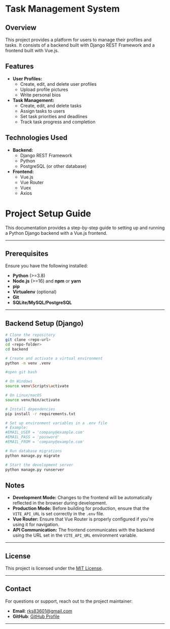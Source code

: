 # Task Management System

## Overview

This project provides a platform for users to manage their profiles and tasks. It consists of a backend built with Django REST Framework and a frontend built with Vue.js.

## Features

- **User Profiles:**
  - Create, edit, and delete user profiles
  - Upload profile pictures
  - Write personal bios
- **Task Management:**
  - Create, edit, and delete tasks
  - Assign tasks to users
  - Set task priorities and deadlines
  - Track task progress and completion

## Technologies Used

- **Backend:**
  - Django REST Framework
  - Python
  - PostgreSQL (or other database)
- **Frontend:**
  - Vue.js
  - Vue Router
  - Vuex
  - Axios

# Project Setup Guide

This documentation provides a step-by-step guide to setting up and running a Python Django backend with a Vue.js frontend.

---

## Prerequisites

Ensure you have the following installed:

- **Python** (>=3.8)
- **Node.js** (>=16) and **npm** or **yarn**
- **pip**
- **Virtualenv** (optional)
- **Git**
- **SQLite/MySQL/PostgreSQL**

---

## Backend Setup (Django)

```bash
# Clone the repository
git clone <repo-url>
cd <repo-folder>
cd backend

# Create and activate a virtual environment
python -m venv .venv

#open git bash

# On Windows
source venv\Scripts\activate

# On Linux/macOS
source venv/bin/activate

# Install dependencies
pip install -r requirements.txt

# Set up environment variables in a .env file
# Example:
#EMAIL_USER = 'company@example.com'
#EMAIL_PASS = 'password'
#EMAIL_FROM = 'company@example.com'

# Run database migrations
python manage.py migrate

# Start the development server
python manage.py runserver
```

## Notes

- **Development Mode:** Changes to the frontend will be automatically reflected in the browser during development.
- **Production Mode:** Before building for production, ensure that the `VITE_API_URL` is set correctly in the `.env` file.
- **Vue Router:** Ensure that Vue Router is properly configured if you're using it for navigation.
- **API Communication:** The frontend communicates with the backend using the URL set in the `VITE_API_URL` environment variable.

---

## License

This project is licensed under the [MIT License](./LICENSE).

---

## Contact

For questions or support, reach out to the project maintainer:

- **Email**: rks83601@gmail.com
- **GitHub**: [GitHub Profile](https://github.com/rishi-kesh-sharma)

---
